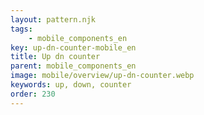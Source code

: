 ```yaml
---
layout: pattern.njk
tags: 
    - mobile_components_en
key: up-dn-counter-mobile_en
title: Up dn counter
parent: mobile_components_en
image: mobile/overview/up-dn-counter.webp
keywords: up, down, counter
order: 230
---
```

